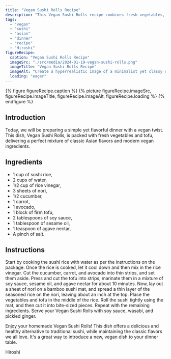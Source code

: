 ```yaml
---
title: "Vegan Sushi Rolls Recipe"
description: "This Vegan Sushi Rolls recipe combines fresh vegetables, tofu, and classic Asian flavors for a delicious and healthy vegan dinner. Easy to prepare, it's a perfect dish for those exploring vegan cuisine."
tags:
  - "vegan"
  - "sushi"
  - "asian"
  - "dinner"
  - "recipe"
  - "Hiroshi"
figureRecipe: 
  caption: "Vegan Sushi Rolls Recipe"
  imageSrc: "./src/media/2024-01-19-vegan-sushi-rolls.png"
  imageTitle: "Vegan Sushi Rolls Recipe"
  imageAlt: "Create a hyperrealistic image of a minimalist yet classy dinner table showcasing a Vegan Sushi Roll house special. The centerpiece includes a bamboo sushi mat with a delicately balanced presentation of bite-sized vegan sushi rolls. Each roll is intricately conceived with a marvelous assortment of vividly fresh vegetables and tofu revealing themselves through layers of sushi rice and nori. The layers include cucumber, carrot, avocado, and marinated tofu. Accompanying this is a curation of petite dishes featuring soy sauce, wasabi, and pickled ginger. The entire tableau embodies the comfort and wholesome essence of a vegan dinner experience."
  loading: "eager"
---
```


{% figure figureRecipe.caption %}
{% picture figureRecipe.imageSrc, figureRecipe.imageTitle, figureRecipe.imageAlt, figureRecipe.loading %}
{% endfigure %}

## Introduction

Today, we will be preparing a simple yet flavorful dinner with a vegan twist. This dish, Vegan Sushi Rolls, is packed with fresh vegetables and tofu, delivering a perfect mixture of classic Asian flavors and modern vegan ingredients.

## Ingredients

- 1 cup of sushi rice,
- 2 cups of water,
- 1/2 cup of rice vinegar,
- 3 sheets of nori,
- 1/2 cucumber,
- 1 carrot,
- 1 avocado,
- 1 block of firm tofu,
- 2 tablespoons of soy sauce,
- 1 tablespoon of sesame oil,
- 1 teaspoon of agave nectar,
- A pinch of salt.

## Instructions

Start by cooking the sushi rice with water as per the instructions on the package. Once the rice is cooked, let it cool down and then mix in the rice vinegar. Cut the cucumber, carrot, and avocado into thin strips, and set them aside. Press and cut the tofu into strips, marinate them in a mixture of soy sauce, sesame oil, and agave nectar for about 10 minutes. Now, lay out a sheet of nori on a bamboo sushi mat, and spread a thin layer of the seasoned rice on the nori, leaving about an inch at the top. Place the vegetables and tofu in the middle of the rice. Roll the sushi tightly using the mat, and then cut it into bite-sized pieces. Repeat with the remaining ingredients. Serve your Vegan Sushi Rolls with soy sauce, wasabi, and pickled ginger.

Enjoy your homemade Vegan Sushi Rolls! This dish offers a delicious and healthy alternative to traditional sushi, while maintaining the classic flavors we all love. It's a great way to introduce a new, vegan dish to your dinner table.

Hiroshi
